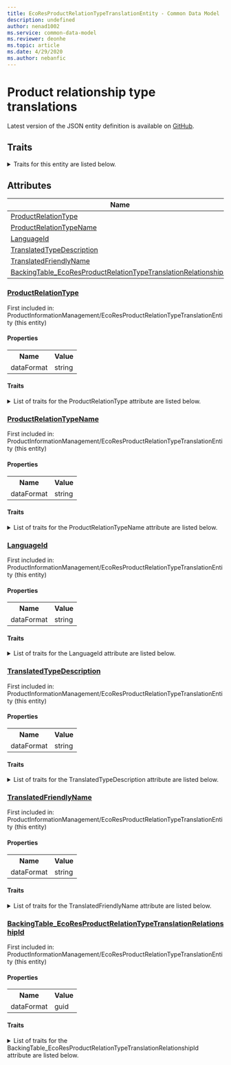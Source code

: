 ```yaml
---
title: EcoResProductRelationTypeTranslationEntity - Common Data Model | Microsoft Docs
description: undefined
author: nenad1002
ms.service: common-data-model
ms.reviewer: deonhe
ms.topic: article
ms.date: 4/29/2020
ms.author: nebanfic
---
```


# Product relationship type translations

  
 Latest version of the JSON entity definition is available on <a href="https://github.com/Microsoft/CDM/tree/master/schemaDocuments/core/operationsCommon/Entities/SupplyChain/ProductInformationManagement/EcoResProductRelationTypeTranslationEntity.cdm.json" target="_blank">GitHub</a>.  

## Traits

<details>
<summary>Traits for this entity are listed below.  
</summary>

**is.CDM.entityVersion**  
  <table><tr><th>Parameter</th><th>Value</th><th>Data type</th><th>Explanation</th></tr><tr><td>versionNumber</td><td>"1.0.0"</td><td>string</td><td>semantic version number of the entity</td></tr></table>

**is.application.releaseVersion**  
  <table><tr><th>Parameter</th><th>Value</th><th>Data type</th><th>Explanation</th></tr><tr><td>releaseVersion</td><td>"10.0.13.0"</td><td>string</td><td>semantic version number of the application introducing this entity</td></tr></table>

**is.localized.displayedAs**  
  Holds the list of language specific display text for an object.  <table><tr><th>Parameter</th><th>Value</th><th>Data type</th><th>Explanation</th></tr><tr><td>localizedDisplayText</td><td><table><tr><th>languageTag</th><th>displayText</th></tr><tr><td>en</td><td>Product relationship type translations</td></tr></table></td><td>entity</td><td>a reference to the constant entity holding the list of localized text</td></tr></table>

</details>

## Attributes

|Name|Description|First Included in Instance|
|---|---|---|
|[ProductRelationType](#ProductRelationType)||<a href="EcoResProductRelationTypeTranslationEntity.md" target="_blank">ProductInformationManagement/EcoResProductRelationTypeTranslationEntity</a>|
|[ProductRelationTypeName](#ProductRelationTypeName)||<a href="EcoResProductRelationTypeTranslationEntity.md" target="_blank">ProductInformationManagement/EcoResProductRelationTypeTranslationEntity</a>|
|[LanguageId](#LanguageId)||<a href="EcoResProductRelationTypeTranslationEntity.md" target="_blank">ProductInformationManagement/EcoResProductRelationTypeTranslationEntity</a>|
|[TranslatedTypeDescription](#TranslatedTypeDescription)||<a href="EcoResProductRelationTypeTranslationEntity.md" target="_blank">ProductInformationManagement/EcoResProductRelationTypeTranslationEntity</a>|
|[TranslatedFriendlyName](#TranslatedFriendlyName)||<a href="EcoResProductRelationTypeTranslationEntity.md" target="_blank">ProductInformationManagement/EcoResProductRelationTypeTranslationEntity</a>|
|[BackingTable_EcoResProductRelationTypeTranslationRelationshipId](#BackingTable_EcoResProductRelationTypeTranslationRelationshipId)||<a href="EcoResProductRelationTypeTranslationEntity.md" target="_blank">ProductInformationManagement/EcoResProductRelationTypeTranslationEntity</a>|

### <a href=#ProductRelationType name="ProductRelationType">ProductRelationType</a>

First included in: ProductInformationManagement/EcoResProductRelationTypeTranslationEntity (this entity)  

#### Properties

<table><tr><th>Name</th><th>Value</th></tr><tr><td>dataFormat</td><td>string</td></tr></table>

#### Traits

<details>
<summary>List of traits for the ProductRelationType attribute are listed below.</summary>

**is.dataFormat.character**  
**is.dataFormat.big**  
**is.dataFormat.array**  
**is.dataFormat.character**  
**is.dataFormat.array**  
</details>

### <a href=#ProductRelationTypeName name="ProductRelationTypeName">ProductRelationTypeName</a>

First included in: ProductInformationManagement/EcoResProductRelationTypeTranslationEntity (this entity)  

#### Properties

<table><tr><th>Name</th><th>Value</th></tr><tr><td>dataFormat</td><td>string</td></tr></table>

#### Traits

<details>
<summary>List of traits for the ProductRelationTypeName attribute are listed below.</summary>

**is.dataFormat.character**  
**is.dataFormat.big**  
**is.dataFormat.array**  
**is.dataFormat.character**  
**is.dataFormat.array**  
</details>

### <a href=#LanguageId name="LanguageId">LanguageId</a>

First included in: ProductInformationManagement/EcoResProductRelationTypeTranslationEntity (this entity)  

#### Properties

<table><tr><th>Name</th><th>Value</th></tr><tr><td>dataFormat</td><td>string</td></tr></table>

#### Traits

<details>
<summary>List of traits for the LanguageId attribute are listed below.</summary>

**is.dataFormat.character**  
**is.dataFormat.big**  
**is.dataFormat.array**  
**is.dataFormat.character**  
**is.dataFormat.array**  
</details>

### <a href=#TranslatedTypeDescription name="TranslatedTypeDescription">TranslatedTypeDescription</a>

First included in: ProductInformationManagement/EcoResProductRelationTypeTranslationEntity (this entity)  

#### Properties

<table><tr><th>Name</th><th>Value</th></tr><tr><td>dataFormat</td><td>string</td></tr></table>

#### Traits

<details>
<summary>List of traits for the TranslatedTypeDescription attribute are listed below.</summary>

**is.dataFormat.character**  
**is.dataFormat.big**  
**is.dataFormat.array**  
**is.dataFormat.character**  
**is.dataFormat.array**  
</details>

### <a href=#TranslatedFriendlyName name="TranslatedFriendlyName">TranslatedFriendlyName</a>

First included in: ProductInformationManagement/EcoResProductRelationTypeTranslationEntity (this entity)  

#### Properties

<table><tr><th>Name</th><th>Value</th></tr><tr><td>dataFormat</td><td>string</td></tr></table>

#### Traits

<details>
<summary>List of traits for the TranslatedFriendlyName attribute are listed below.</summary>

**is.dataFormat.character**  
**is.dataFormat.big**  
**is.dataFormat.array**  
**is.dataFormat.character**  
**is.dataFormat.array**  
</details>

### <a href=#BackingTable_EcoResProductRelationTypeTranslationRelationshipId name="BackingTable_EcoResProductRelationTypeTranslationRelationshipId">BackingTable_EcoResProductRelationTypeTranslationRelationshipId</a>

First included in: ProductInformationManagement/EcoResProductRelationTypeTranslationEntity (this entity)  

#### Properties

<table><tr><th>Name</th><th>Value</th></tr><tr><td>dataFormat</td><td>guid</td></tr></table>

#### Traits

<details>
<summary>List of traits for the BackingTable_EcoResProductRelationTypeTranslationRelationshipId attribute are listed below.</summary>

**is.dataFormat.character**  
**is.dataFormat.big**  
**is.dataFormat.array**  
**is.dataFormat.guid**  
**means.identity.entityId**  
**is.linkedEntity.identifier**  
Marks the attribute(s) that hold foreign key references to a linked (used as an attribute) entity. This attribute is added to the resolved entity to enumerate the referenced entities.  <table><tr><th>Parameter</th><th>Value</th><th>Data type</th><th>Explanation</th></tr><tr><td>entityReferences</td><td><table><tr><th>entityReference</th><th>attributeReference</th></tr><tr><td><a href="../../../Tables/SupplyChain/ProductInformationManagement/Main/EcoResProductRelationTypeTranslation.md" target="_blank">/core/operationsCommon/Tables/SupplyChain/ProductInformationManagement/Main/EcoResProductRelationTypeTranslation.cdm.json/EcoResProductRelationTypeTranslation</a></td><td><a href="../../../Tables/SupplyChain/ProductInformationManagement/Main/EcoResProductRelationTypeTranslation.md#RecId" target="_blank">RecId</a></td></tr></table></td><td>entity</td><td>a reference to the constant entity holding the list of entity references</td></tr></table>

**is.dataFormat.guid**  
**is.dataFormat.character**  
**is.dataFormat.array**  
</details>
